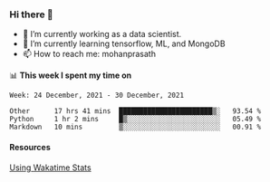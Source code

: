 ### Hi there 👋

- 🔭 I’m currently working as a data scientist.
- 🌱 I’m currently learning tensorflow, ML, and MongoDB
- 📫 How to reach me: mohanprasath

📊 **This week I spent my time on**
<!--START_SECTION:waka-->
```text
Week: 24 December, 2021 - 30 December, 2021

Other      17 hrs 41 mins  ███████████████████████▒░   93.54 % 
Python     1 hr 2 mins     █▒░░░░░░░░░░░░░░░░░░░░░░░   05.49 % 
Markdown   10 mins         ▒░░░░░░░░░░░░░░░░░░░░░░░░   00.91 % 
```
<!--END_SECTION:waka-->

#### Resources
[Using Wakatime Stats](https://github.com/marketplace/actions/waka-readme)
